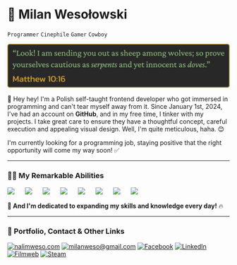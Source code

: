 # 🐍 Milan Wesołowski

`Programmer`
`Cinephile`
`Gamer`
`Cowboy`

<p align="center">
<img src="BibleQuote.png" alt="Matthew 10:16">
</p>

👋 Hey hey! I'm a Polish self-taught frontend developer who got immersed in programming and can't tear myself away from it. Since January 1st, 2024, I've had an account on **GitHub**, and in my free time, I tinker with my projects. I take great care to ensure they have a thoughtful concept, careful execution and appealing visual design. Well, I'm quite meticulous, haha. 😊

I'm currently looking for a programming job, staying positive that the right opportunity will come my way soon! ✅

---

### 👨‍💻 My Remarkable Abilities

<p align="left">
<img src="https://cdn.jsdelivr.net/gh/devicons/devicon@latest/icons/html5/html5-original.svg" width="80px" style="padding-right:20px;" />
  <img src="https://cdn.jsdelivr.net/gh/devicons/devicon@latest/icons/css3/css3-original.svg" width="80px" style="padding-right:20px;" />
  <img src="https://cdn.jsdelivr.net/gh/devicons/devicon@latest/icons/sass/sass-original.svg" width="80px" style="padding-right:20px;" />
  <img src="https://cdn.jsdelivr.net/gh/devicons/devicon@latest/icons/javascript/javascript-original.svg" width="80px" style="padding-right:20px;" />
  <img src="https://cdn.jsdelivr.net/gh/devicons/devicon@latest/icons/electron/electron-original.svg" width="80px" style="padding-right:20px;" />
  <img src="https://cdn.jsdelivr.net/gh/devicons/devicon@latest/icons/react/react-original.svg" width="80px" style="padding-right:20px;" />
  <img src="https://cdn.jsdelivr.net/gh/devicons/devicon@latest/icons/git/git-original.svg" width="80px" style="padding-right:20px;" />
  <img src="https://cdn.jsdelivr.net/gh/devicons/devicon@latest/icons/npm/npm-original-wordmark.svg" width="80px" style="padding-right:20px;" />
</p>

**💪 And I'm dedicated to expanding my skills and knowledge every day!** 🔥

---

### 🏹 Portfolio, Contact & Other Links

<p align="left">
  <a href="https://nalimweso.com">
  <img alt="nalimweso.com" title="nalimweso.com" src="https://custom-icon-badges.demolab.com/badge/nalimweso.com-%232a475e?style=for-the-badge&logoSource=feather&logo=coffee"/></a>

  <a href="mailto:milanweso@gmail.com">
  <img alt="milanweso@gmail.com" title="milanweso@gmail.com" src="https://custom-icon-badges.demolab.com/badge/milanweso%40gmail.com-%23ff6464?style=for-the-badge&logoSource=feather&logo=mail""/></a>

  <a href="https://www.facebook.com/NalimWeso">
  <img alt="Facebook" title="Facebook" src="https://custom-icon-badges.demolab.com/badge/Facebook-%234267B2?style=for-the-badge&logo=facebook"/></a>

  <a href="https://www.linkedin.com/in/milan-wesolowski">
  <img alt="LinkedIn" title="LinkedIn" src="https://img.shields.io/badge/LinkedIn-%230077B5?style=for-the-badge&logo=linkedin"/></a>

  <a href="https://www.filmweb.pl/user/Nalimos">
  <img alt="Filmweb" title="Filmweb" src="https://custom-icon-badges.demolab.com/badge/Filmweb-%23e2a917?style=for-the-badge&logoSource=feather&logo=film"/></a>
  
  <a href="https://steamcommunity.com/id/nalimos">
  <img alt="Steam" title="Steam" src="https://custom-icon-badges.demolab.com/badge/Steam-%231b2838?style=for-the-badge&logo=steam"/></a>
</p>
